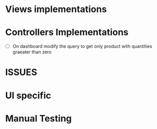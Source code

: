 # Views implementations


# Controllers Implementations
-[ ] On dashboard modify the query to get only product with quantities graeater than zero


# ISSUES




# UI specific



# Manual Testing
